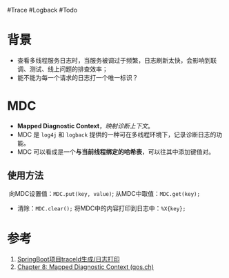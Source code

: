 #Trace #Logback #Todo 


# 背景
- 查看多线程服务日志时，当服务被调过于频繁，日志刷新太快，会影响到联调、测试、线上问题的排查效率；
- 能不能为每一个请求的日志打一个唯一标识？

# MDC
- **Mapped Diagnostic Context**，*映射诊断上下文*。
- MDC 是 `log4j` 和 `logback` 提供的一种可在多线程环境下，记录诊断日志的功能。
- MDC 可以看成是一个**与当前线程绑定的哈希表**，可以往其中添加键值对。

## 使用方法
​ 向MDC设置值：`MDC.put(key, value)`;
​ 从MDC中取值：`MDC.get(key);`
- 清除：`MDC.clear();`
​ 将MDC中的内容打印到日志中：`%X{key};`


# 参考
1. [SpringBoot项目traceId生成/日志打印](https://blog.csdn.net/psy1286479613/article/details/121368058)
2. [Chapter 8: Mapped Diagnostic Context (qos.ch)](https://logback.qos.ch/manual/mdc.html)
